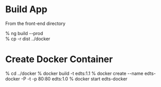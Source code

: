 # Build App
From the front-end directory

% ng build --prod<br>
% cp -r dist ../docker

# Create Docker Container
% cd ../docker
% docker build -t edts:1.1
% docker create --name edts-docker -P -t -p 80:80 edts:1.0
% docker start edts-docker
